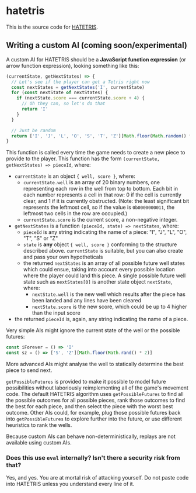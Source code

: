 # hatetris

This is the source code for [HATETRIS](https://qntm.org/hatetris).

## Writing a custom AI (coming soon/experimental)

A custom AI for HATETRIS should be a **JavaScript function expression** (or arrow function expression), looking something like this:

```js
(currentState, getNextStates) => {
  // Let's see if the player can get a Tetris right now
  const nextStates = getNextStates('I', currentState)
  for (const nextState of nextStates) {
    if (nextState.score === currentState.score + 4) {
      // Oh they can, so let's do that
      return 'I'
    }
  }

  // Just be random
  return ['I', 'J', 'L', 'O', 'S', 'T', 'Z'][Math.floor(Math.random() * 7)]
}
```

This function is called every time the game needs to create a new piece to provide to the player. This function has the form `(currentState, getNextStates) => pieceId`, where:

* `currentState` is an object `{ well, score }`, where:
  * `currentState.well` is an array of 20 binary numbers, one representing each row in the well from top to bottom. Each bit in each number represents a cell in that row: 0 if the cell is currently clear, and 1 if it is currently obstructed. (Note: the least significant bit represents the leftmost cell, so if the value is `0b0000000011`, the leftmost two cells in the row are occupied.)
  * `currentState.score` is the current score, a non-negative integer.
* `getNextStates` is a function `(pieceId, state) => nextStates`, where:
  * `pieceId` is any string indicating the name of a piece: "I", "J", "L", "O", "T", "S" or "Z"
  * `state` is **any** object `{ well, score }` conforming to the structure described above. `currentState` is suitable, but you can also create and pass your own hypotheticals
  * the returned `nextStates` is an array of all possible future well states which could ensue, taking into account every possible location where the player could land this piece. A single possible future well state such as `nextStates[0]` is another state object `nextState`, where:
    * `nextState.well` is the new well which results after the piece has been landed and any lines have been cleared
    * `nextState.score` is the new score, which could be up to 4 higher than the input score
* the returned `pieceId` is, again, any string indicating the name of a piece.

Very simple AIs might ignore the current state of the well or the possible futures:

```js
const iForever = () => 'I'
const sz = () => ['S', 'Z'][Math.floor(Math.rand() * 2)]
```

More advanced AIs might analyse the well to statically determine the best piece to send next.

`getPossibleFutures` is provided to make it possible to model future possibilities without laboriously reimplementing all of the game's movement code. The default HATETRIS algorithm uses `getPossibleFutures` to find all the possible outcomes for all possible pieces, rank those outcomes to find the best for each piece, and then select the piece with the worst best outcome. Other AIs could, for example, plug those possible futures back into `getPossibleFutures` to explore further into the future, or use different heuristics to rank the wells.

Because custom AIs can behave non-deterministically, replays are not available using custom AIs.

### Does this use `eval` internally? Isn't there a security risk from that?

Yes, and yes. You are at mortal risk of attacking yourself. Do not paste code into HATETRIS unless you understand every line of it.
